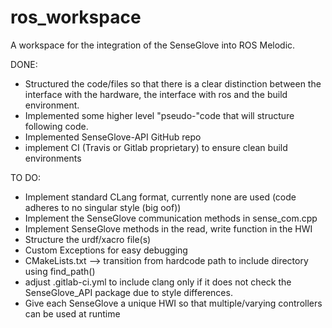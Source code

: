 # ros_workspace

A workspace for the integration of the SenseGlove into ROS Melodic. 

DONE:
* Structured the code/files so that there is a clear distinction between the interface with the hardware, the interface with ros and the build environment.
* Implemented some higher level "pseudo-"code that will structure following code. 
* Implemented SenseGlove-API GitHub repo
* implement CI (Travis or Gitlab proprietary) to ensure clean build environments

TO DO:
* Implement standard CLang format, currently none are used (code adheres to no singular style (big oof))
* Implement the SenseGlove communication methods in sense_com.cpp
* Implement SenseGlove methods in the read, write function in the HWI
* Structure the urdf/xacro file(s)
* Custom Exceptions for easy debugging
* CMakeLists.txt --> transition from hardcode path to include directory using find_path()
* adjust .gitlab-ci.yml to include clang only if it does not check the SenseGlove_API package due to style differences.
* Give each SenseGlove a unique HWI so that multiple/varying controllers can be used at runtime